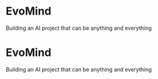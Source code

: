 # EvoMind
Building an AI project that can be anything and everything
# EvoMind
Building an AI project that can be anything and everything
